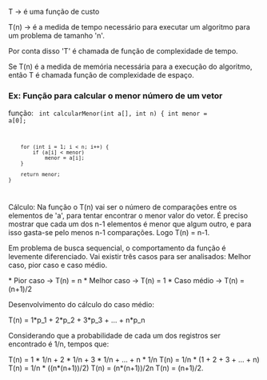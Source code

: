 <p> T -> é uma função de custo </p>
<p> T(n) -> é a medida de tempo necessário para executar um algoritmo para um problema de tamanho 'n'.</p>
<p> Por conta disso 'T' é chamada de função de complexidade de tempo.</p>

<p> Se T(n) é a medida de memória necessária para a execução do algoritmo, então T é chamada função de complexidade de espaço.</p>


### Ex: Função para calcular o menor número de um vetor

função:
<code>
	int calcularMenor(int a[], int n) {
		int menor = a[0];

		for (int i = 1; i < n; i++) {
			if (a[i] < menor)
				menor = a[i];
		}

		return menor;
	}
</code>

<p>
Cálculo:
	Na função o T(n) vai ser o número de comparações entre os elementos de 'a', para tentar encontrar o menor valor do vetor.
	É preciso mostrar que cada um dos n-1 elementos é menor que algum outro, e para isso gasta-se pelo menos n-1 comparações. Logo T(n) = n-1.
</p>


<p>
Em problema de busca sequencial, o comportamento da função é levemente diferenciado. Vai existir três casos para ser analisados: Melhor caso, pior caso e caso médio.</p>
	* Pior caso   -> T(n) = n
	* Melhor caso -> T(n) = 1
	* Caso médio  -> T(n) = (n+1)/2


<p>Desenvolvimento do cálculo do caso médio:</p>
                   T(n) = 1*p_1 + 2*p_2 + 3*p_3 + ... + n*p_n

<p>Considerando que a probabilidade de cada um dos registros ser encontrado é 1/n, tempos que:</p>		
                T(n) = 1 * 1/n + 2 * 1/n + 3 * 1/n + ... + n * 1/n
		T(n) = 1/n * (1 + 2 + 3 + ... + n)
		T(n) = 1/n * ((n*(n+1))/2)
		T(n) = (n*(n+1))/2n
		T(n) = (n+1)/2.
                

